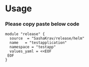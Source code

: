 # Usage

### Please copy paste below code

```
module "release" {
  source  = "SashaKrav/release/helm"
  name   = "testapplication"
  namespace = "testapp"
  values_yaml = <<EOF
 EOF 
}
```
